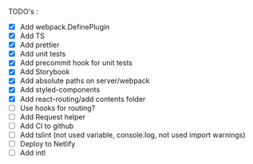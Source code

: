 TODO's :

- [x] Add webpack.DefinePlugin
- [x] Add TS
- [x] Add prettier
- [x] Add unit tests
- [x] Add precommit hook for unit tests
- [x] Add Storybook
- [x] Add absolute paths on server/webpack
- [x] Add styled-components
- [x] Add react-routing/add contents folder
- [ ] Use hooks for routing?
- [ ] Add Request helper
- [ ] Add CI to github
- [ ] Add tslint (not used variable, console.log, not used import warnings)
- [ ] Deploy to Netlify
- [ ] Add intl
